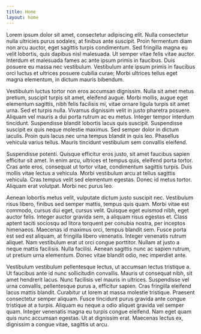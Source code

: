 ```yaml
---
title: Home
layout: home
---
```


Lorem ipsum dolor sit amet, consectetur adipiscing elit. Nulla consectetur nulla ultricies purus sodales, at finibus ante suscipit. Proin fermentum diam non arcu auctor, eget sagittis turpis condimentum. Sed fringilla magna eu velit lobortis, quis dapibus nisl malesuada. Ut semper vitae felis vitae auctor. Interdum et malesuada fames ac ante ipsum primis in faucibus. Duis posuere eu massa nec vestibulum. Vestibulum ante ipsum primis in faucibus orci luctus et ultrices posuere cubilia curae; Morbi ultrices tellus eget magna elementum, in dictum mauris bibendum.

Vestibulum luctus tortor non eros accumsan dignissim. Nulla sit amet metus pretium, suscipit turpis sit amet, eleifend augue. Morbi mollis, augue eget elementum sagittis, nibh felis facilisis mi, vitae ornare ligula turpis sit amet urna. Sed et turpis nulla. Vivamus dignissim velit in justo pharetra posuere. Aliquam vel mauris a dui porta rutrum ac eu metus. Integer tempor interdum tincidunt. Suspendisse blandit lobortis lacus quis suscipit. Suspendisse suscipit ex quis neque molestie maximus. Sed semper dolor in dictum iaculis. Proin quis lacus nec urna tempus blandit in quis leo. Phasellus vehicula varius tellus. Mauris tincidunt vestibulum sem convallis eleifend.

Suspendisse potenti. Quisque efficitur eros justo, sit amet faucibus sapien efficitur sit amet. In enim arcu, ultrices et tempus quis, eleifend porta tortor. Cras ante eros, consequat ut tortor vitae, condimentum sagittis turpis. Duis mollis vitae lectus a vehicula. Morbi vestibulum arcu at tellus sagittis vehicula. Cras tempus velit sed elementum egestas. Donec id metus tortor. Aliquam erat volutpat. Morbi nec purus leo.

Aenean lobortis metus velit, vulputate dictum justo suscipit nec. Vestibulum risus libero, finibus sed semper mattis, tempus quis quam. Morbi vitae est commodo, cursus dui eget, cursus velit. Quisque eget euismod nibh, eget auctor felis. Integer auctor gravida sem, a aliquam risus egestas et. Class aptent taciti sociosqu ad litora torquent per conubia nostra, per inceptos himenaeos. Maecenas id maximus orci, tempus blandit sem. Fusce porta est sed est aliquam, at fringilla libero venenatis. Integer venenatis rutrum aliquet. Nam vestibulum erat ut orci congue porttitor. Nullam at justo a neque mattis facilisis. Nulla facilisi. Aenean sagittis nunc ac sapien rutrum, ut pretium urna elementum. Donec vitae blandit odio, nec imperdiet ante.

Vestibulum vestibulum pellentesque lectus, ut accumsan lectus tristique a. Ut faucibus ante id nunc sollicitudin convallis. Mauris ut consequat nibh, sit amet hendrerit lacus. Nunc facilisis vel mauris in ultrices. Suspendisse vel urna convallis, pellentesque purus a, efficitur sapien. Cras fringilla eleifend lacus mattis blandit. Curabitur ut lorem at massa molestie tristique. Praesent consectetur semper aliquam. Fusce tincidunt purus gravida ante congue tristique at a turpis. Aliquam eu neque a odio aliquet gravida vel semper quam. Integer venenatis magna eu turpis congue eleifend. Nam eget quam quis nunc accumsan egestas. Ut at dignissim erat. Maecenas lectus ex, dignissim a congue vitae, sagittis ut arcu.
